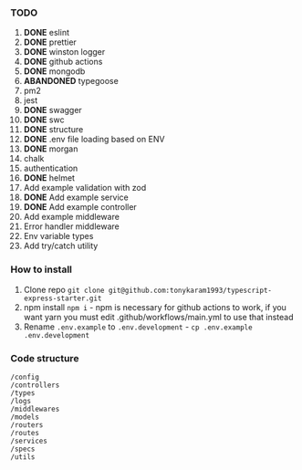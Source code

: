 ### TODO

1. **DONE** eslint
2. **DONE** prettier
3. **DONE** winston logger
4. **DONE** github actions
5. **DONE** mongodb
6. **ABANDONED** typegoose
7. pm2
8. jest
9. **DONE** swagger
10. **DONE** swc
11. **DONE** structure
12. **DONE** .env file loading based on ENV
13. **DONE** morgan
14. chalk
15. authentication
16. **DONE** helmet
17. Add example validation with zod
18. **DONE** Add example service
19. **DONE** Add example controller
20. Add example middleware
21. Error handler middleware
22. Env variable types
23. Add try/catch utility

### How to install

1. Clone repo `git clone git@github.com:tonykaram1993/typescript-express-starter.git`
2. npm install `npm i` - npm is necessary for github actions to work, if you want yarn you must edit .github/workflows/main.yml to use that instead
3. Rename `.env.example` to `.env.development` - `cp .env.example .env.development`

### Code structure

```
/config
/controllers
/types
/logs
/middlewares
/models
/routers
/routes
/services
/specs
/utils
```
